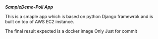 ***SampleDemo-Poll App***

This is a smaple app which is based on python Django framewrok and is built on top of AWS EC2 instance.

The final result expected is a docker image
Only Just for commit

